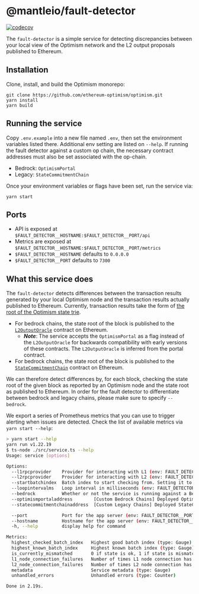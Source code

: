 # @mantleio/fault-detector

[![codecov](https://codecov.io/gh/ethereum-optimism/optimism/branch/develop/graph/badge.svg?token=0VTG7PG7YR&flag=fault-detector-tests)](https://codecov.io/gh/ethereum-optimism/optimism)

The `fault-detector` is a simple service for detecting discrepancies between your local view of the Optimism network and the L2 output proposals published to Ethereum.

## Installation

Clone, install, and build the Optimism monorepo:

```
git clone https://github.com/ethereum-optimism/optimism.git
yarn install
yarn build
```

## Running the service

Copy `.env.example` into a new file named `.env`, then set the environment variables listed there. Additional env setting are listed on `--help`. If running the fault detector against
a custom op chain, the necessary contract addresses must also be set associated with the op-chain.

- Bedrock: `OptimismPortal`
- Legacy: `StateCommitmentChain`

Once your environment variables or flags have been set, run the service via:

```
yarn start
```

## Ports

- API is exposed at `$FAULT_DETECTOR__HOSTNAME:$FAULT_DETECTOR__PORT/api`
- Metrics are exposed at `$FAULT_DETECTOR__HOSTNAME:$FAULT_DETECTOR__PORT/metrics`
- `$FAULT_DETECTOR__HOSTNAME` defaults to `0.0.0.0`
- `$FAULT_DETECTOR__PORT` defaults to `7300`

## What this service does

The `fault-detector` detects differences between the transaction results generated by your local Optimism node and the transaction results actually published to Ethereum.
Currently, transaction results take the form of [the root of the Optimism state trie](https://medium.com/@eiki1212/ethereum-state-trie-architecture-explained-a30237009d4e).

- For bedrock chains, the state root of the block is published to the [`L2OutputOracle`](https://github.com/ethereum-optimism/optimism/blob/39b7262cc3ffd78cd314341b8512b2683c1d9af7/packages/contracts-bedrock/contracts/L1/L2OutputOracle.sol) contract on Ethereum.
    - ***Note***: The service accepts the `OptimismPortal` as a flag instead of the `L2OutputOracle` for backwards compatibility with early versions of these contracts. The `L2OutputOracle`
    is inferred from the portal contract.
- For bedrock chains, the state root of the block is published to the [`StateCommitmentChain`](https://github.com/ethereum-optimism/optimism/blob/39b7262cc3ffd78cd314341b8512b2683c1d9af7/packages/contracts/contracts/L1/rollup/StateCommitmentChain.sol) contract on Ethereum.

We can therefore detect differences by, for each block, checking the state root of the given block as reported by an Optimism node and the state root as published to Ethereum.
In order for the fault detector to differentiate between bedrock and legacy chains, please make sure to specify `--bedrock`.

We export a series of Prometheus metrics that you can use to trigger alerting when issues are detected.
Check the list of available metrics via `yarn start --help`:

```sh
> yarn start --help
yarn run v1.22.19
$ ts-node ./src/service.ts --help
Usage: service [options]

Options:
  --l1rpcprovider    Provider for interacting with L1 (env: FAULT_DETECTOR__L1_RPC_PROVIDER)
  --l2rpcprovider    Provider for interacting with L2 (env: FAULT_DETECTOR__L2_RPC_PROVIDER)
  --startbatchindex  Batch index to start checking from. Setting it to -1 will cause the fault detector to find the first state batch index that has not yet passed the fault proof window (env: FAULT_DETECTOR__START_BATCH_INDEX, default value: -1)
  --loopintervalms   Loop interval in milliseconds (env: FAULT_DETECTOR__LOOP_INTERVAL_MS)
  --bedrock          Whether or not the service is running against a Bedrock chain (env: FAULT_DETECTOR__BEDROCK, default value: false)
  --optimismportaladdress        [Custom Bedrock Chains] Deployed OptimismPortal contract address. Used to retrieve necessary info for ouput verification  (env: FAULT_DETECTOR__OPTIMISM_PORTAL_ADDRESS, default 0x0)
  --statecommitmentchainaddress  [Custom Legacy Chains] Deployed StateCommitmentChain contract address. Used to fetch necessary info for output verification. (env: FAULT_DETECTOR__STATE_COMMITMENT_CHAIN_ADDRESS, default 0x0)

  --port             Port for the app server (env: FAULT_DETECTOR__PORT)
  --hostname         Hostname for the app server (env: FAULT_DETECTOR__HOSTNAME)
  -h, --help         display help for command

Metrics:
  highest_checked_batch_index   Highest good batch index (type: Gauge)
  highest_known_batch_index     Highest known batch index (type: Gauge)
  is_currently_mismatched       0 if state is ok, 1 if state is mismatched (type: Gauge)
  l1_node_connection_failures   Number of times L1 node connection has failed (type: Gauge)
  l2_node_connection_failures   Number of times L2 node connection has failed (type: Gauge)
  metadata                      Service metadata (type: Gauge)
  unhandled_errors              Unhandled errors (type: Counter)

Done in 2.19s.
```
